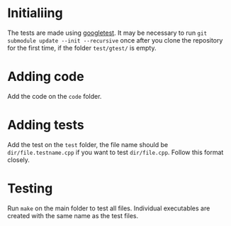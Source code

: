 # Initialiing
The tests are made using [googletest](https://github.com/google/googletest/). It may be necessary to run
`git submodule update --init --recursive` once after you clone the repository for the first time, if the
folder `test/gtest/` is empty.

# Adding code
Add the code on the `code` folder.

# Adding tests
Add the test on the `test` folder, the file name should be `dir/file.testname.cpp` if you want to test `dir/file.cpp`.
Follow this format closely.

# Testing
Run `make` on the main folder to test all files. Individual executables are created with the same name as the test files.
